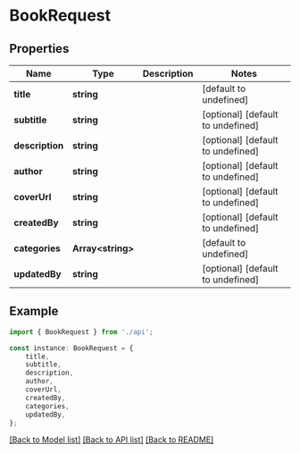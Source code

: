 # BookRequest


## Properties

Name | Type | Description | Notes
------------ | ------------- | ------------- | -------------
**title** | **string** |  | [default to undefined]
**subtitle** | **string** |  | [optional] [default to undefined]
**description** | **string** |  | [optional] [default to undefined]
**author** | **string** |  | [optional] [default to undefined]
**coverUrl** | **string** |  | [optional] [default to undefined]
**createdBy** | **string** |  | [optional] [default to undefined]
**categories** | **Array&lt;string&gt;** |  | [default to undefined]
**updatedBy** | **string** |  | [optional] [default to undefined]

## Example

```typescript
import { BookRequest } from './api';

const instance: BookRequest = {
    title,
    subtitle,
    description,
    author,
    coverUrl,
    createdBy,
    categories,
    updatedBy,
};
```

[[Back to Model list]](../README.md#documentation-for-models) [[Back to API list]](../README.md#documentation-for-api-endpoints) [[Back to README]](../README.md)
